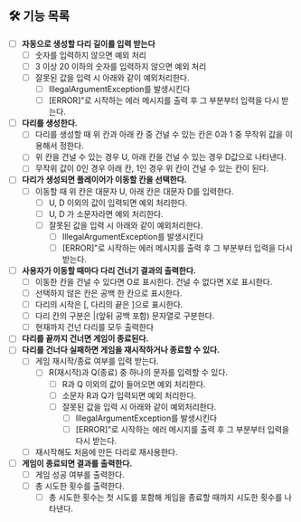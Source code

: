 ## 🛠 기능 목록

- [ ] **자동으로 생성할 다리 길이를 입력 받는다**
  - [ ] 숫자를 입력하지 않으면 예외 처리
  - [ ] 3 이상 20 이하의 숫자를 입력하지 않으면 예외 처리
  - [ ] 잘못된 값을 입력 시 아래와 같이 예외처리한다.
    - [ ] IllegalArgumentException를 발생시킨다
    - [ ] [ERROR]"로 시작하는 에러 메시지를 출력 후 그 부분부터 입력을 다시 받는다.
- [ ] **다리를 생성한다.**
  - [ ] 다리를 생성할 때 위 칸과 아래 칸 중 건널 수 있는 칸은 0과 1 중 무작위 값을 이용해서 정한다.
  - [ ] 위 칸을 건널 수 있는 경우 U, 아래 칸을 건널 수 있는 경우 D값으로 나타낸다.
  - [ ] 무작위 값이 0인 경우 아래 칸, 1인 경우 위 칸이 건널 수 있는 칸이 된다.
- [ ] **다리가 생성되면 플레이어가 이동할 칸을 선택한다.**
  - [ ] 이동할 때 위 칸은 대문자 U, 아래 칸은 대문자 D를 입력한다.
    - [ ] U, D 이외의 값이 입력되면 예외 처리한다.
    - [ ] U, D 가 소문자라면 예외 처리한다.
    - [ ] 잘못된 값을 입력 시 아래와 같이 예외처리한다.
      - [ ] IllegalArgumentException를 발생시킨다
      - [ ] [ERROR]"로 시작하는 에러 메시지를 출력 후 그 부분부터 입력을 다시 받는다.
- [ ] **사용자가 이동할 때마다 다리 건너기 결과의 출력한다.**
  - [ ] 이동한 칸을 건널 수 있다면 O로 표시한다. 건널 수 없다면 X로 표시한다.
  - [ ] 선택하지 않은 칸은 공백 한 칸으로 표시한다.
  - [ ] 다리의 시작은 [, 다리의 끝은 ]으로 표시한다.
  - [ ] 다리 칸의 구분은 |(앞뒤 공백 포함) 문자열로 구분한다.
  - [ ] 현재까지 건넌 다리를 모두 출력한다
- [ ] **다리를 끝까지 건너면 게임이 종료된다.**
- [ ] **다리를 건너다 실패하면 게임을 재시작하거나 종료할 수 있다.**
  - [ ] 게임 재시작/종료 여부를 입력 받는다.
    - [ ] R(재시작)과 Q(종료) 중 하나의 문자를 입력할 수 있다.
      - [ ] R과 Q 이외의 값이 들어오면 예외 처리한다.
      - [ ] 소문자 R과 Q가 입력되면 예외 처리한다.
      - [ ] 잘못된 값을 입력 시 아래와 같이 예외처리한다.
        - [ ] IllegalArgumentException를 발생시킨다
        - [ ] [ERROR]"로 시작하는 에러 메시지를 출력 후 그 부분부터 입력을 다시 받는다.
  - [ ] 재시작해도 처음에 만든 다리로 재사용한다.
- [ ] **게임이 종료되면 결과를 출력한다.**
  - [ ] 게임 성공 여부를 출력한다.
  - [ ] 총 시도한 횟수를 출력한다.
    - [ ] 총 시도한 횟수는 첫 시도를 포함해 게임을 종료할 때까지 시도한 횟수를 나타낸다.

